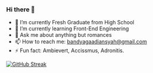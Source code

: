 ### Hi there 👋

- 🔭 I’m currently Fresh Graduate from High School
- 🌱 I’m currently learning Front-End Engineering
- 💬 Ask me about anything but romances
- 📫 How to reach me: bandyagaadiansyah@gmail.com
- ⚡ Fun fact: Ambievert, Accissmus, Adronitis.

[![GitHub Streak](https://streak-stats.demolab.com?user=basganajaah&theme=tokyonight&date_format=M%20j%5B%2C%20Y%5D&mode=weekly)](https://git.io/streak-stats)
